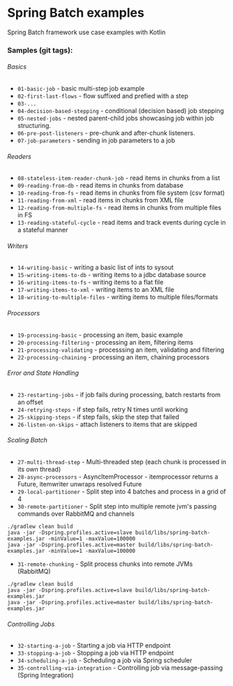 # Spring Batch examples

Spring Batch framework use case examples with Kotlin

### Samples (git tags):

###### Basics

- `01-basic-job` - basic multi-step job example
- `02-first-last-flows` - flow suffixed and prefied with a step
- `03-...`
- `04-decision-based-stepping` - conditional (decision based) job stepping
- `05-nested-jobs` - nested parent-child jobs showcasing job within job structuring.
- `06-pre-post-listeners` - pre-chunk and after-chunk listeners.
- `07-job-parameters` - sending in job parameters to a job

###### Readers

- `08-stateless-item-reader-chunk-job` - read items in chunks from a list
- `09-reading-from-db` - read items in chunks from database
- `10-reading-from-fs` - read items in chunks from file system (csv format)
- `11-reading-from-xml` - read items in chunks from XML file
- `12-reading-from-multiple-fs` - read items in chunks from multiple files in FS
- `13-reading-stateful-cycle` - read items and track events during cycle in a stateful manner

###### Writers

- `14-writing-basic` - writing a basic list of ints to sysout
- `15-writing-items-to-db` - writing items to a jdbc database source
- `16-writing-items-to-fs` - writing items to a flat file
- `17-writing-items-to-xml` - writing items to an XML file
- `18-writing-to-multiple-files` - writing items to multiple files/formats

###### Processors

- `19-processing-basic` - processing an item, basic example
- `20-processing-filtering` - processing an item, filtering items
- `21-processing-validating` - processsing an item, validating and filtering
- `22-processing-chaining` - processing an item, chaining processors

###### Error and State Handling

- `23-restarting-jobs` - if job fails during processing, batch restarts from an offset
- `24-retrying-steps` - if step fails, retry N times until working
- `25-skipping-steps` - if step fails, skip the step that failed
- `26-listen-on-skips` - attach listeners to items that are skipped

###### Scaling Batch

- `27-multi-thread-step` - Multi-threaded step (each chunk is processed in its own thread)
- `28-async-processors` - AsyncItemProcessor - itemprocessor returns a Future, itemwriter unwraps resolved Future
- `29-local-partitioner` - Split step into 4 batches and process in a grid of 4
- `30-remote-partitioner` - Split step into multiple remote jvm's passing commands over RabbitMQ and channels
```
./gradlew clean build
java -jar -Dspring.profiles.active=slave build/libs/spring-batch-examples.jar -minValue=1 -maxValue=100000
java -jar -Dspring.profiles.active=master build/libs/spring-batch-examples.jar -minValue=1 -maxValue=100000
```

- `31-remote-chunking` - Split process chunks into remote JVMs (RabbitMQ)
```
./gradlew clean build
java -jar -Dspring.profiles.active=slave build/libs/spring-batch-examples.jar
java -jar -Dspring.profiles.active=master build/libs/spring-batch-examples.jar
```

###### Controlling Jobs

- `32-starting-a-job` - Starting a job via HTTP endpoint
- `33-stopping-a-job` - Stopping a job via HTTP endpoint
- `34-scheduling-a-job` - Scheduling a job via Spring scheduler
- `35-controlling-via-integration` - Controlling job via message-passing (Spring Integration)